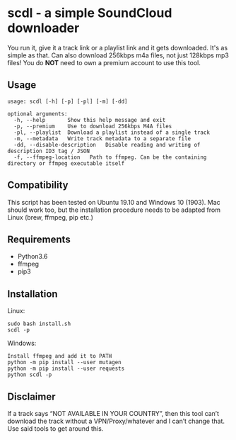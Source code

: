 # scdl - a simple SoundCloud downloader
You run it, give it a track link or a playlist link and it gets downloaded. It's as simple as that.
Can also download 256kbps m4a files, not just 128kbps mp3 files! You do **NOT** need to own a premium account to use this tool.
## Usage
```
usage: scdl [-h] [-p] [-pl] [-m] [-dd]

optional arguments:
  -h, --help       Show this help message and exit
  -p, --premium    Use to download 256kbps M4A files
  -pl, --playlist  Download a playlist instead of a single track
  -m, --metadata   Write track metadata to a separate file
  -dd, --disable-description   Disable reading and writing of description ID3 tag / JSON
  -f, --ffmpeg-location   Path to ffmpeg. Can be the containing directory or ffmpeg executable itself
```

## Compatibility
This script has been tested on Ubuntu 19.10 and Windows 10 (1903). Mac should work too, but the installation procedure needs to be adapted from Linux (brew, ffmpeg, pip etc.)

## Requirements

* Python3.6
* ffmpeg
* pip3

## Installation
Linux:
```
sudo bash install.sh
scdl -p
```
Windows:
```
Install ffmpeg and add it to PATH
python -m pip install --user mutagen
python -m pip install --user requests
python scdl -p
```

## Disclaimer
If a track says “NOT AVAILABLE IN YOUR COUNTRY”, then this tool can’t download the track without a VPN/Proxy/whatever and I can’t change that. Use said tools to get around this.
